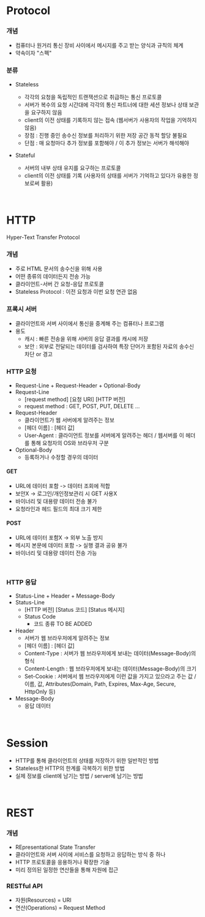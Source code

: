 # Protocol

### 개념
 * 컴퓨터나 원거리 통신 장비 사이에서 메시지를 주고 받는 양식과 규칙의 체계
 * 약속이자 "스펙"

### 분류
 * Stateless
    * 각각의 요청을 독립적인 트랜잭션으로 취급하는 통신 프로토콜
    * 서버가 복수의 요청 시간대에 각각의 통신 파트너에 대한 세션 정보나 상태 보관을 요구하지 않음
    * client의 이전 상태를 기록하지 않는 접속 (웹서버가 사용자의 작업을 기억하지 않음)
    * 장점 : 진행 중인 송수신 정보를 처리하기 위한 저장 공간 동적 할당 불필요
    * 단점 : 매 요청마다 추가 정보를 포함해야 / 이 추가 정보는 서버가 해석해야

 * Stateful
    * 서버의 내부 상태 유지를 요구하는 프로토콜
    * client의 이전 상태를 기록 (사용자의 상태를 서버가 기억하고 있다가 유용한 정보로써 활용)

</br>

# HTTP
  Hyper-Text Transfer Protocol

### 개념
 * 주로 HTML 문서의 송수신을 위해 사용
 * 어떤 종류의 데이터든지 전송 가능
 * 클라이언트-서버 간 요청-응답 프로토콜
 * Stateless Protocol : 이전 요청과 이번 요청 연관 없음

### 프록시 서버
 * 클라이언트와 서버 사이에서 통신을 중계해 주는 컴퓨터나 프로그램
 * 용도
    * 캐시 : 빠른 전송을 위해 서버의 응답 결과를 캐시에 저장
    * 보안 : 외부로 전달되는 데이터를 검사하여 특장 단어가 포함된 자료의 송수신 차단 or 경고

### HTTP 요청
 * Request-Line + Request-Header + Optional-Body
 * Request-Line
    * [request method] [요청 URI] [HTTP 버전]
    * request method : GET, POST, PUT, DELETE ...
 * Request-Header
    * 클라이언트가 웹 서버에게 알려주는 정보
    * [헤더 이름] : [헤더 값]
    * User-Agent : 클라이언트 정보를 서버에게 알려주는 헤더 / 웹서버를 이 헤더를 통해 요청자의 OS와 브라우저 구분
 * Optional-Body
    * 등록하거나 수정할 경우의 데이터

 #### GET
  * URL에 데이터 포함 -> 데이터 조회에 적합
  * 보안X -> 로그인/개인정보관리 시 GET 사용X 
  * 바이너리 및 대용량 데이터 전송 불가
  * 요청라인과 헤드 필드의 최대 크기 제한

 #### POST
  * URL에 데이터 포함X -> 외부 노출 방지
  * 메시지 본문에 데이터 포함 -> 실행 결과 공유 불가
  * 바이너리 및 대용량 데이터 전송 가능

</br>

### HTTP 응답
 * Status-Line + Header + Message-Body
 * Status-Line
    * [HTTP 버전] [Status 코드] [Status 메시지]
    * Status Code
        * 코드 종류 TO BE ADDED
 * Header
    * 서버가 웹 브라우저에게 알려주는 정보
    * [헤더 이름] : [헤더 값]
    * Content-Type : 서버가 웹 브라우저에게 보내는 데이터(Message-Body)의 형식
    * Content-Length : 웹 브라우저에게 보내는 데이터(Message-Body)의 크기
    * Set-Cookie : 서버에서 웹 브라우저에게 이런 값을 가지고 있으라고 주는 값 / 이름, 값, Attributes(Domain, Path, Expires, Max-Age, Secure, HttpOnly 등)
 * Message-Body
    * 응답 데이터

</br>

# Session
 * HTTP를 통해 클라이언트의 상태를 저장하기 위한 일반적인 방법
 * Stateless한 HTTP의 한계를 극복하기 위한 방법
 * 실제 정보를 client에 남기는 방법 / server에 남기는 방법

</br>

# REST

### 개념
 * REpresentational State Transfer
 * 클라이언트와 서버 사이에 서비스를 요청하고 응답하는 방식 중 하나
 * HTTP 프로토콜을 응용하거나 확장한 기술
 * 미리 정의된 일정한 연산들을 통해 자원에 접근

### RESTful API
 * 자원(Resources) = URI
 * 연산(Operations) = Request Method
